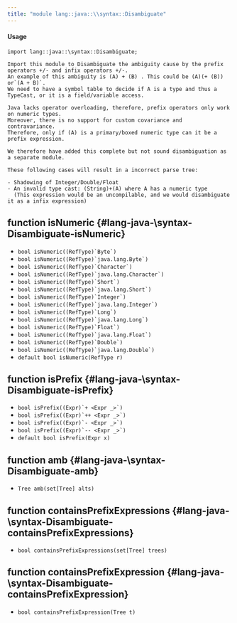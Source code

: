 ```yaml
---
title: "module lang::java::\\syntax::Disambiguate"
---
```


#### Usage

`import lang::java::\syntax::Disambiguate;`

    Import this module to Disambiguate the ambiguity cause by the prefix operators +/- and infix operators +/-.
    An example of this ambiguity is (A) + (B) . This could be (A)(+ (B)) or`(A + B)`.
    We need to have a symbol table to decide if A is a type and thus a TypeCast, or it is a field/variable access.
    
    Java lacks operator overloading, therefore, prefix operators only work on numeric types.
    Moreover, there is no support for custom covariance and contravariance.
    Therefore, only if (A) is a primary/boxed numeric type can it be a prefix expression.
    
    We therefore have added this complete but not sound disambiguation as a separate module.
    
    These following cases will result in a incorrect parse tree:
    
    - Shadowing of Integer/Double/Float
    - An invalid type cast: (String)+(A) where A has a numeric type
      (This expression would be an uncompilable, and we would disambiguate it as a infix expression) 

## function isNumeric {#lang-java-\syntax-Disambiguate-isNumeric}

* ``bool isNumeric((RefType)`Byte`)``
* ``bool isNumeric((RefType)`java.lang.Byte`)``
* ``bool isNumeric((RefType)`Character`)``
* ``bool isNumeric((RefType)`java.lang.Character`)``
* ``bool isNumeric((RefType)`Short`)``
* ``bool isNumeric((RefType)`java.lang.Short`)``
* ``bool isNumeric((RefType)`Integer`)``
* ``bool isNumeric((RefType)`java.lang.Integer`)``
* ``bool isNumeric((RefType)`Long`)``
* ``bool isNumeric((RefType)`java.lang.Long`)``
* ``bool isNumeric((RefType)`Float`)``
* ``bool isNumeric((RefType)`java.lang.Float`)``
* ``bool isNumeric((RefType)`Double`)``
* ``bool isNumeric((RefType)`java.lang.Double`)``
* ``default bool isNumeric(RefType r)``

## function isPrefix {#lang-java-\syntax-Disambiguate-isPrefix}

* ``bool isPrefix((Expr)`+ <Expr _>`)``
* ``bool isPrefix((Expr)`++ <Expr _>`)``
* ``bool isPrefix((Expr)`- <Expr _>`)``
* ``bool isPrefix((Expr)`-- <Expr _>`)``
* ``default bool isPrefix(Expr x)``

## function amb {#lang-java-\syntax-Disambiguate-amb}

* ``Tree amb(set[Tree] alts)``

## function containsPrefixExpressions {#lang-java-\syntax-Disambiguate-containsPrefixExpressions}

* ``bool containsPrefixExpressions(set[Tree] trees)``

## function containsPrefixExpression {#lang-java-\syntax-Disambiguate-containsPrefixExpression}

* ``bool containsPrefixExpression(Tree t)``

